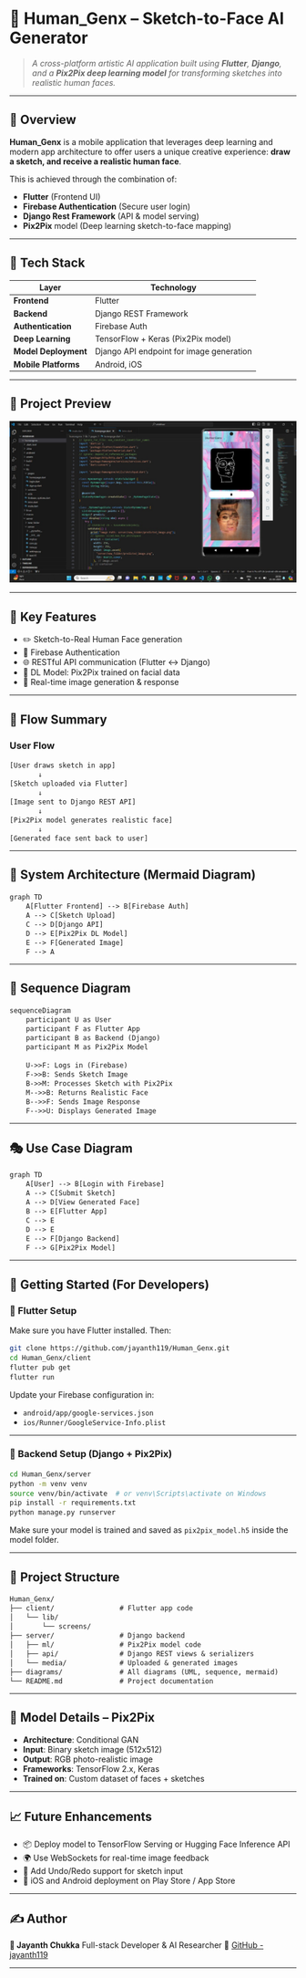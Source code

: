 # 🤖 **Human\_Genx – Sketch-to-Face AI Generator**

> *A cross-platform artistic AI application built using **Flutter**, **Django**, and a **Pix2Pix deep learning model** for transforming sketches into realistic human faces.*

---

## 🧠 **Overview**

**Human\_Genx** is a mobile application that leverages deep learning and modern app architecture to offer users a unique creative experience: **draw a sketch, and receive a realistic human face**.

This is achieved through the combination of:

* **Flutter** (Frontend UI)
* **Firebase Authentication** (Secure user login)
* **Django Rest Framework** (API & model serving)
* **Pix2Pix** model (Deep learning sketch-to-face mapping)

---

## 🔧 **Tech Stack**

| Layer                | Technology                               |
| -------------------- | ---------------------------------------- |
| **Frontend**         | Flutter                                  |
| **Backend**          | Django REST Framework                    |
| **Authentication**   | Firebase Auth                            |
| **Deep Learning**    | TensorFlow + Keras (Pix2Pix model)       |
| **Model Deployment** | Django API endpoint for image generation |
| **Mobile Platforms** | Android, iOS                             |

---

## 📸 Project Preview

<img src="https://github.com/jayanth119/Human_Genx/blob/main/server/WhatsApp%20Image%202024-03-01%20at%2022.52.37.jpeg" width="600"/>

---

## 🎯 Key Features

* ✏️ Sketch-to-Real Human Face generation
* 🔐 Firebase Authentication
* 🌐 RESTful API communication (Flutter ↔ Django)
* 🤖 DL Model: Pix2Pix trained on facial data
* 🔁 Real-time image generation & response

---

## 🔄 Flow Summary

### User Flow

```
[User draws sketch in app]
       ↓
[Sketch uploaded via Flutter]
       ↓
[Image sent to Django REST API]
       ↓
[Pix2Pix model generates realistic face]
       ↓
[Generated face sent back to user]
```

---

## 📐 System Architecture (Mermaid Diagram)

```mermaid
graph TD
    A[Flutter Frontend] --> B[Firebase Auth]
    A --> C[Sketch Upload]
    C --> D[Django API]
    D --> E[Pix2Pix DL Model]
    E --> F[Generated Image]
    F --> A
```

---

## 🧬 Sequence Diagram

```mermaid
sequenceDiagram
    participant U as User
    participant F as Flutter App
    participant B as Backend (Django)
    participant M as Pix2Pix Model

    U->>F: Logs in (Firebase)
    F->>B: Sends Sketch Image
    B->>M: Processes Sketch with Pix2Pix
    M-->>B: Returns Realistic Face
    B-->>F: Sends Image Response
    F-->>U: Displays Generated Image
```

---

## 🎭 Use Case Diagram

```mermaid
graph TD
    A[User] --> B[Login with Firebase]
    A --> C[Submit Sketch]
    A --> D[View Generated Face]
    B --> E[Flutter App]
    C --> E
    D --> E
    E --> F[Django Backend]
    F --> G[Pix2Pix Model]
```

---

## 🏁 Getting Started (For Developers)

### 📱 Flutter Setup

Make sure you have Flutter installed. Then:

```bash
git clone https://github.com/jayanth119/Human_Genx.git
cd Human_Genx/client
flutter pub get
flutter run
```

Update your Firebase configuration in:

* `android/app/google-services.json`
* `ios/Runner/GoogleService-Info.plist`

---

### 🧠 Backend Setup (Django + Pix2Pix)

```bash
cd Human_Genx/server
python -m venv venv
source venv/bin/activate  # or venv\Scripts\activate on Windows
pip install -r requirements.txt
python manage.py runserver
```

Make sure your model is trained and saved as `pix2pix_model.h5` inside the model folder.

---

## 📂 Project Structure

```
Human_Genx/
├── client/                # Flutter app code
│   └── lib/
│       └── screens/
├── server/                # Django backend
│   ├── ml/                # Pix2Pix model code
│   ├── api/               # Django REST views & serializers
│   └── media/             # Uploaded & generated images
├── diagrams/              # All diagrams (UML, sequence, mermaid)
└── README.md              # Project documentation
```

---

## 🧪 Model Details – Pix2Pix

* **Architecture**: Conditional GAN
* **Input**: Binary sketch image (512x512)
* **Output**: RGB photo-realistic image
* **Frameworks**: TensorFlow 2.x, Keras
* **Trained on**: Custom dataset of faces + sketches

---

## 📈 Future Enhancements

* 📦 Deploy model to TensorFlow Serving or Hugging Face Inference API
* 🌍 Use WebSockets for real-time image feedback
* 🔄 Add Undo/Redo support for sketch input
* 📲 iOS and Android deployment on Play Store / App Store

---

## ✍️ Author

**👤 Jayanth Chukka**
Full-stack Developer & AI Researcher
🔗 [GitHub - jayanth119](https://github.com/jayanth119)

---
